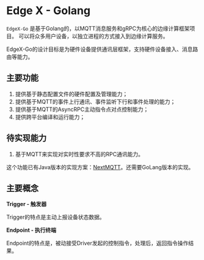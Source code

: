 # Edge X - Golang

`EdgeX-Go` 是基于Golang的，以MQTT消息服务和gRPC为核心的边缘计算框架项目。
可以将众多用户设备，以独立进程的方式接入到边缘计算服务。

EdgeX-Go的设计目标是为硬件设备提供通讯层框架，支持硬件设备接入、消息路由等能力。

## 主要功能

1. 提供基于静态配置文件的硬件配置及管理能力；
2. 提供基于MQTT的事件上行通讯、事件监听下行和事件处理的能力；
3. 提供基于MQTT的AsyncRPC主动指令点对点控制能力；
4. 提供跨平台编译和运行能力；

## 待实现能力

1. 基于MQTT来实现对实时性要求不高的RPC通讯能力。

这个功能已有Java版本的实现方案：[NextMQTT](https://gitee.com/bitschen/NextMQTT)。还需要GoLang版本的实现。


## 主要概念

**Trigger - 触发器**

Trigger的特点是主动上报设备状态数据。

**Endpoint - 执行终端**

Endpoint的特点是，被动接受Driver发起的控制指令，处理后，返回指令操作结果。


